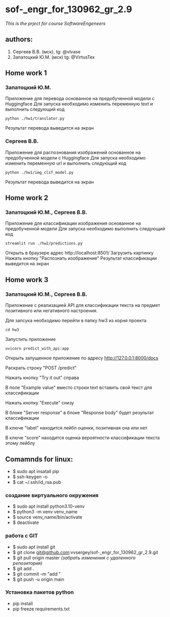 # sof-_engr_for_130962_gr_2.9
*This is the prject for course  SoftwareEngeneers*

## authors:
1. Сергеев В.В. (мск), tg: @vlvase
2. Запатоцкий Ю.М. (мск) tg: @VirtusTex

## Home work 1
### Запатоцкий Ю.М.
Приложение для перевода основанное на предобученной модели с Huggingface
Для запуска необходимо изменить переменную text и выполнить следующий код
```
python ./hw1/translator.py
```
Результат перевода выведится на экран

### Сергеев В.В.
Приложение для распознования  изображений основанное на предобученной модели с Huggingface
Для запуска необходимо изменить переменную url и выполнить следующий код
```
python ./hw1/img_clsf_model.py
```
Результат перевода выведится на экран

## Home work 2
### Запатоцкий Ю.М., Сергеев В.В.
Приложение для классификации изображения основанное на предобученной модели
Для запуска необходимо выполнить следующий код
```
streamlit run ./hw2/predictions.py
```
Открыть в браузере адрес http://localhost:8501/
Загрузить картинку
Нажать кнопку "Распознать изображение"
Результат классификации выведится на экран

## Home work 3
### Запатоцкий Ю.М., Сергеев В.В.
Приложение с реализацией API для классификации текста на предмет позитивного или негативного настроения.

Для запсука необходимо перейти в папку hw3 из корня проекта
```
cd hw3
```
Запустить приложение
```
uvicorn predict_with_api:app
```
Открыть запущенное приложение по адресу http://127.0.0.1:8000/docs

Раскрать строку "POST /predict"

Нажать кнопку "Try it out" справа

В поле "Example value" вместо строки text вставить свой текст для классификации

Нажать кнопку "Execute" снизу

В блоке "Server response" в блоке "Response body" будет результат классификации

В ключе "label" находится лейбл оценки, позитивная она или нет

В ключе "score" находится оценка вероятности классификации текста этому лейблу


## Comamnds for linux:
- $ sudo apt insatall pip
- $ ssh-keygen -o
- $ cat ~/.ssh/id_rsa.pub 

### создание виртуального окружения
- $ sudo apt install python3.10-venv
- $ python3 -m venv venv_name
- $ source venv_name/bin/activate
- $ deactivate


### работа с GIT
- $ sudo apt install git
- $ git clone git@github.com:vvsergey/sof-_engr_for_130962_gr_2.9.git
- $ git pull origin master   *(забрать изменения с удаленного репозитория)*
- $ git add .
- $ git commit -m "add "
- $ git push -u origin main


### Установка пакетов python
- pip install
- pip freeze requirements.txt


